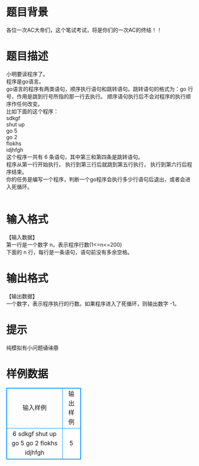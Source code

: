 # 

 
 # 题目背景 
各位一次AC大帝们，这个笔试考试，将是你们的一次AC的终结！！ 

 
 # 题目描述 
小明要读程序了。<BR>程序是go语言。<BR>go语言的程序有两类语句，顺序执行语句和跳转语句。跳转语句的格式为：go&nbsp;行号，作用是跳到行号所指的那一行去执行。&nbsp;顺序语句执行后不会对程序的执行顺序作任何改变。<BR>比如下面的这个程序：<BR>sdkgf<BR>shut&nbsp;up<BR>go&nbsp;5<BR>go&nbsp;2<BR>flokhs<BR>idjhfgh<BR>这个程序一共有&nbsp;6&nbsp;条语句，其中第三和第四条是跳转语句。<BR>程序从第一行开始执行，&nbsp;执行到第三行后就跳到第五行执行，&nbsp;执行到第六行后程序结束。<BR>你的任务是编写一个程序，判断一个go程序会执行多少行语句后退出，或者会进入死循环。<BR>&nbsp; 

 
 # 输入格式 
【输入数据】<BR>第一行是一个数字&nbsp;n，表示程序行数(1&lt;=n&lt;=200)&nbsp;<BR>下面的&nbsp;n&nbsp;行，每行是一条语句，语句前没有多余空格。 

 
 # 输出格式 
【输出数据】<BR>一个数字，表示程序执行的行数。如果程序进入了死循环，则输出数字&nbsp;-1。 

 
 # 提示 
纯模拟有小问题~~请注意~~ 
# 样例数据
<style>
        table,table tr th, table tr td { border:1px solid #0094ff; }
        table { width: 200px; min-height: 25px; line-height: 25px; text-align: center; border-collapse: collapse;}   
    </style>
<table>
	<tr>
		<td>输入样例</td>
		<td>输出样例</td>
	</tr>
<tr><td>6
sdkgf
shut up
go 5
go 2
flokhs
idjhfgh</td><td>5</td></tr></table>
